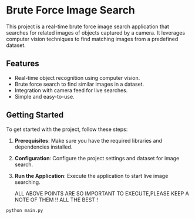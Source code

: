 # Brute Force Image Search

This project is a real-time brute force image search application that searches for related images of objects captured by a camera. 
It leverages computer vision techniques to find matching images from a predefined dataset.

## Features

- Real-time object recognition using computer vision.
- Brute force search to find similar images in a dataset.
- Integration with camera feed for live searches.
- Simple and easy-to-use.

## Getting Started

To get started with the project, follow these steps:

1. **Prerequisites**: Make sure you have the required libraries and dependencies installed.

2. **Configuration**: Configure the project settings and dataset for image search.

3. **Run the Application**: Execute the application to start live image searching.

   ALL ABOVE POINTS ARE SO IMPORTANT TO EXECUTE,PLEASE KEEP A NOTE OF THEM !!
   ALL THE BEST !

```bash
python main.py
